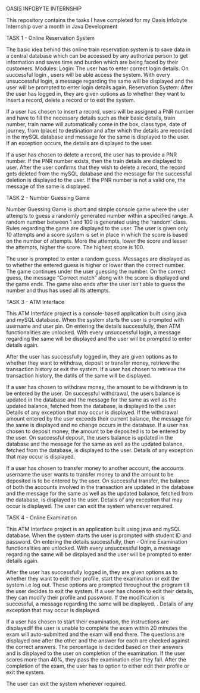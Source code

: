 OASIS INFOBYTE INTERNSHIP

This repository contains the taaks I have completed for my Oasis Infobyte Internship over a month in Java Development

TASK 1 -  Online Reservation System

The basic idea behind this online train reservation system is to save data in a central database which can be accessed by any authorize person to get information and saves time and burden which are being faced by their customers.
Modules:
Login: The user has to enter correct login details. On successful login , users will be able access the system. With every unsuccessful login, a message regarding the same will be displayed and the user will be prompted to enter login details again.
Reservation System: After the user has logged in, they are given options as to whether they want to insert a record, delete a record or to exit the system.

If a user has chosen to insert a record, users will be assigned a PNR number and have to fill the necessary details such as their basic details, train number, train name will automatically come in the box, class type, date of journey, from (place) to destination and after which the details are recorded in the mySQL database and message for the same is displayed to the user. If an exception occurs, the details are displayed to the user.

If a user has chosen to delete a record, the user has to provide a PNR number. If the PNR number exists, then the train details are displayed to user. After the user confirms that they wish to delete a record, the record gets deleted from the mySQL database and the message for the successful deletion is displayed to the user. If the PNR number is not a valid one, the message of the same is displayed.


TASK 2 -  Number Guessing Game

Number Guessing Game is short and simple console game where the user attempts to guess a randomly generated number within a specified range. A random number between 1 and 100 is generated using the ‘random’ class. 
Rules regarding the game are displayed to the user. The user is given only 10 attempts and a score system is set in place in which the score is based on the number of attempts. More the attempts, lower the score and lesser the attempts, higher the score. The highest score is 100.

The user is prompted to enter a random guess. Messages are displayed as to whether the entered guess is higher or lower than the correct number. The game continues under the user guessing the number. On the correct guess, the message “Correct match” along with the score is displayed and the game ends. The game also ends after the user isn’t able to guess the number and thus has used all its attempts. 

TASK 3 -  ATM Interface

This ATM Interface project is a console-based application built using java and mySQL database. When the system starts the user is prompted with username and user pin. On entering the details successfully, then ATM functionalities are unlocked. With every unsuccessful login, a message regarding the same will be displayed and the user will be prompted to enter details again.

After the user has successfully logged in, they are given options as to whether they want to withdraw, deposit or transfer money, retrieve the transaction history or exit the system.
If a user has chosen to retrieve the transaction history, the datils of the same will be displayed.

If a user has chosen to withdraw money, the amount to be withdrawn is to be entered by the user. On successful withdrawal, the users balance is updated in the database and the message for the same as well as the updated balance, fetched from the database, is displayed to the user. Details of any exception that may occur is displayed.  If the withdrawal amount entered by the user exceeds their current balance, the message for the same is displayed and no change occurs in the database. 
If a user has chosen to deposit money, the amount to be deposited is to be entered by the user. On successful deposit, the users balance is updated in the database and the message for the same as well as the updated balance, fetched from the database, is displayed to the user. Details of any exception that may occur is displayed.

If a user has chosen to transfer money to another account, the accounts username the user wants to transfer money to and the amount to be deposited is to be entered by the user. On successful transfer, the balance of both the accounts involved in the transaction are updated in the database and the message for the same as well as the updated balance, fetched from the database, is displayed to the user. Details of any exception that may occur is displayed.
The user can exit the system whenever required.


TASK 4 -  Online Examination

This ATM Interface project is an application built using java and mySQL database. When the system starts the user is prompted with student ID and password. On entering the details successfully, then -  Online Examination functionalities are unlocked. With every unsuccessful login, a message regarding the same will be displayed and the user will be prompted to enter details again.

After the user has successfully logged in, they are given options as to whether they want to edit their profile, start the examination or exit the system i.e log out. These options are prompted throughout the program till the user decides to exit the system.
If a user has chosen to edit their details, they can modify their profile and password. If the modification is successful, a message regarding the same will be displayed. . Details of any exception that may occur is displayed.

If a user has chosen to start their examination, the instructions are displayedIf the user is unable to complete the exam within 20 minutes the exam will auto-submitted and the exam will end there. The questions are displayed one after the other and the answer for each are checked against the correct answers. The percentage is decided based on their answers and is displayed to the user on completion of the examination. If the user scores more than 40%, they pass the examination else they fail. After the completion of the exam, the user has to option to either edit their profile or exit the system.

The user can exit the system whenever required.










